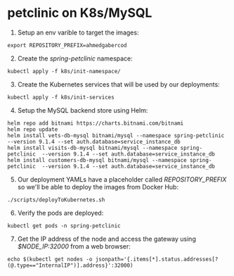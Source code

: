 # petclinic on K8s/MySQL

1. Setup an env varible to target the images:
```
export REPOSITORY_PREFIX=ahmedgabercod
```

2. Create the *spring-petclinic* namespace:
```
kubectl apply -f k8s/init-namespace/
```

3. Create the Kubernetes services that will be used by our deployments:
```
kubectl apply -f k8s/init-services
```

4. Setup the MySQL backend store using Helm:
```
helm repo add bitnami https://charts.bitnami.com/bitnami
helm repo update
helm install vets-db-mysql bitnami/mysql --namespace spring-petclinic --version 9.1.4 --set auth.database=service_instance_db
helm install visits-db-mysql bitnami/mysql --namespace spring-petclinic  --version 9.1.4 --set auth.database=service_instance_db
helm install customers-db-mysql bitnami/mysql --namespace spring-petclinic  --version 9.1.4 --set auth.database=service_instance_db
```

5. Our deployment YAMLs have a placeholder called *REPOSITORY_PREFIX* so we'll be able to deploy the images from Docker Hub:
```
./scripts/deployToKubernetes.sh
```

6. Verify the pods are deployed:
```
kubectl get pods -n spring-petclinic
```

7. Get the IP address of the node and access the gateway using *$NODE_IP:32000* from a web browser:
```
echo $(kubectl get nodes -o jsonpath='{.items[*].status.addresses[?(@.type=="InternalIP")].address}':32000)
```
